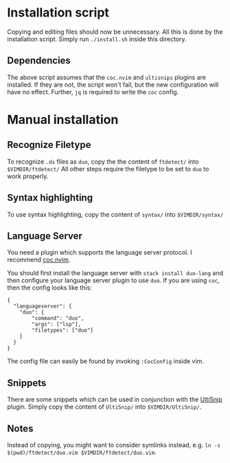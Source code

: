 
# Installation script
Copying and editing files should now be unnecessary.
All this is done by the installation script.
Simply run `./install.sh` inside this directory.

## Dependencies
The above script assumes that the `coc.nvim` and `ultisnips` plugins are installed.
If they are not, the script won't fail, but the new configuration will have no effect.
Further, `jq` is required to write the `coc` config.

# Manual installation

## Recognize Filetype

To recognize `.ds` files as `duo`, copy the the content of `ftdetect/` into `$VIMDIR/ftdetect/`
All other steps require the filetype to be set to `duo` to work properly.

## Syntax highlighting

To use syntax highlighting, copy the content of `syntax/` into `$VIMDIR/syntax/`

## Language Server

You need a plugin which supports the language server protocol.
I recommend [coc.nvim](https://github.com/neoclide/coc.nvim).

You should first install the language server with `stack install duo-lang` and then configure your language server plugin to use `duo`.
If you are using `coc`, then the config looks like this:
```
{
  "languageserver": {
    "duo": {
        "command": "duo",
        "args": ["lsp"],
        "filetypes": ["duo"]
    }
  }
}
```
The config file can easily be found by invoking `:CocConfig` inside vim.

## Snippets

There are some snippets which can be used in conjunction with the [UltiSnip](https://github.com/SirVer/ultisnips) plugin.
Simply copy the content of `UltiSnip/` into `$VIMDIR/UltiSnip/`.

## Notes

Instead of copying, you might want to consider symlinks instead, e.g. `ln -s $(pwd)/ftdetect/duo.vim $VIMDIR/ftdetect/duo.vim`.
